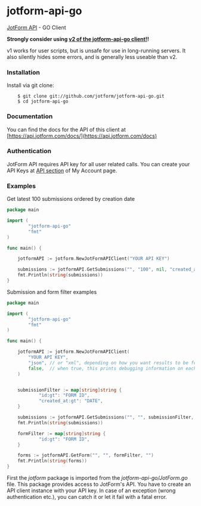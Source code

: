 jotform-api-go
==============
[JotForm API](https://api.jotform.com/docs/) - GO Client

**Strongly consider using [v2 of the jotform-api-go client!](https://github.com/jotform/jotform-api-go/tree/master/v2)!**

v1 works for user scripts, but is unsafe for use in long-running servers.
It also silently hides some errors, and is generally less useable than v2.

### Installation

Install via git clone:

        $ git clone git://github.com/jotform/jotform-api-go.git
        $ cd jotform-api-go

### Documentation

You can find the docs for the API of this client at [https://api.jotform.com/docs/](https://api.jotform.com/docs)

### Authentication

JotForm API requires API key for all user related calls. You can create your API Keys at  [API section](https://www.jotform.com/myaccount/api) of My Account page.

### Examples

Get latest 100 submissions ordered by creation date

```go
package main

import (
        "jotform-api-go"
        "fmt"
)

func main() {

    jotformAPI := jotform.NewJotFormAPIClient("YOUR API KEY")

    submissions := jotformAPI.GetSubmissions("", "100", nil, "created_at")
    fmt.Println(string(submissions))
}
``` 
    
Submission and form filter examples

```go
package main

import (
        "jotform-api-go"
        "fmt"
)

func main() {

    jotformAPI := jotform.NewJotFormAPIClient(
        "YOUR API KEY",
        "json", // or "xml", depending on how you want results to be formatted
        false,  // when true, this prints debugging information on each request
    )


    submissionFilter := map[string]string {
            "id:gt": "FORM ID",
            "created_at:gt": "DATE",
    }

    submissions := jotformAPI.GetSubmissions("", "", submissionFilter, "")
    fmt.Println(string(submissions))

    formFilter := map[string]string {
            "id:gt": "FORM ID",       
    }

    forms := jotformAPI.GetForm("", "", formFilter, "")
    fmt.Println(string(forms))
}
``` 

First the _jotform_ package is imported from the _jotform-api-go/JotForm.go_ file. This package provides access to JotForm's API. You have to create an API client instance with your API key. 
In case of an exception (wrong authentication etc.), you can catch it or let it fail with a fatal error.
